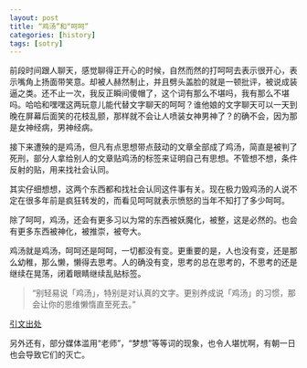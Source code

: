 ```yaml
---
layout: post
title: “鸡汤”和“呵呵”
categories: [history]
tags: [sotry]
---
```



前段时间跟人聊天，感觉聊得正开心的时候，自然而然的打呵呵去表示很开心，表示嘴角上扬面带笑意。却被人赫然制止，并且劈头盖脸的就是一顿批评，被说成装逼之类。还不止一次，我反正瞬间傻帽了，这个词有那么不堪吗，我有那么不堪吗。哈哈和嘿嘿这两玩意儿能代替文字聊天的呵呵？谁他娘的文字聊天可以一天到晚在屏幕后面笑的花枝乱颤，那样就不会让人喷装女神男神了？的确不会，因为那是女神经病，男神经病。

接下来遭殃的是鸡汤，但凡有点思想带点鼓动的文章全部成了鸡汤，简直是被判了死刑，部分人拿给别人的文章贴鸡汤的标签来证明自己有思想。不管想不想，条件反射的贴，用来找社会认同。

其实仔细想想，这两个东西都和找社会认同这件事有关。现在极力毁鸡汤的人说不定在很多年前是疯狂转发的，而看见呵呵就表示愤怒的当年不知打了多少呵呵。

除了呵呵，鸡汤，还会有更多习以为常的东西被妖魔化，被整，这是必然的。也会有更多东西被神化，被推崇，被夸大。

鸡汤就是鸡汤，呵呵还是呵呵，一切都没有变。更重要的是，人也没有变，还是那么幼稚，那么懒，懒得去思考。人的确没有变，思考的总在思考的，不思考的还是继续在晃荡，闭着眼睛继续乱贴标签。

> “别轻易说「鸡汤」，特别是对认真的文字。更别养成说「鸡汤」的习惯，那会让你的思维懒惰直至死去。”

[引文出处](https://github.com/lifesinger/lifesinger.github.com/issues/173)

另外还有，部分媒体滥用“老师”，“梦想”等等词的现象，也令人堪忧啊，有朝一日也会导致它们的灭亡。



